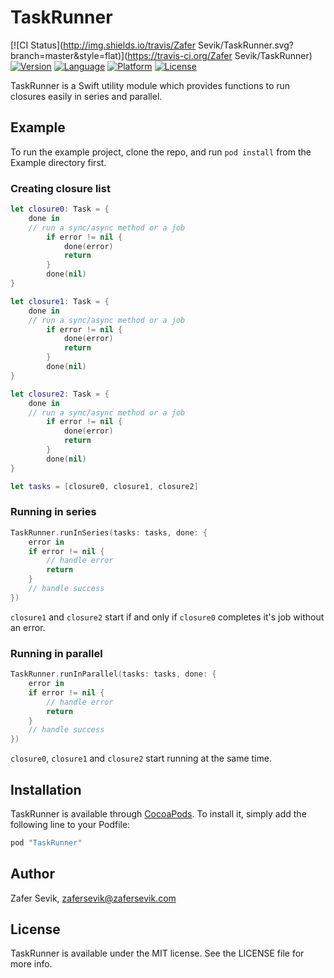 # TaskRunner
[![CI Status](http://img.shields.io/travis/Zafer Sevik/TaskRunner.svg?branch=master&style=flat)](https://travis-ci.org/Zafer Sevik/TaskRunner)
[![Version](https://img.shields.io/cocoapods/v/TaskRunner.svg?style=flat)](http://cocoapods.org/pods/TaskRunner)
[![Language](https://img.shields.io/badge/swift-3.0-brightgreen.svg)](http://cocoapods.org/pods/TaskRunner)
[![Platform](https://img.shields.io/cocoapods/p/TaskRunner.svg?style=flat)](http://cocoapods.org/pods/TaskRunner)
[![License](https://img.shields.io/cocoapods/l/TaskRunner.svg?style=flat)](http://cocoapods.org/pods/TaskRunner)

TaskRunner is a Swift utility module which provides functions to run closures easily in series and parallel.

## Example

To run the example project, clone the repo, and run `pod install` from the Example directory first.

### Creating closure list
```Swift
let closure0: Task = {
    done in
    // run a sync/async method or a job
        if error != nil {
            done(error)
            return
        }
        done(nil)
}

let closure1: Task = {
    done in
    // run a sync/async method or a job
        if error != nil {
            done(error)
            return
        }
        done(nil)
}

let closure2: Task = {
    done in
    // run a sync/async method or a job
        if error != nil {
            done(error)
            return
        }
        done(nil)
}

let tasks = [closure0, closure1, closure2]
```

### Running in series
```Swift
TaskRunner.runInSeries(tasks: tasks, done: {
    error in
    if error != nil {
        // handle error
        return
    }
    // handle success
})
```
`closure1` and `closure2` start if and only if `closure0` completes it's job without an error.

### Running in parallel
```Swift
TaskRunner.runInParallel(tasks: tasks, done: {
    error in
    if error != nil {
        // handle error
        return
    }
    // handle success
})
```
`closure0`, `closure1` and `closure2` start running at the same time.

## Installation

TaskRunner is available through [CocoaPods](http://cocoapods.org). To install
it, simply add the following line to your Podfile:

```ruby
pod "TaskRunner"
```

## Author

Zafer Sevik, zafersevik@zafersevik.com

## License

TaskRunner is available under the MIT license. See the LICENSE file for more info.
